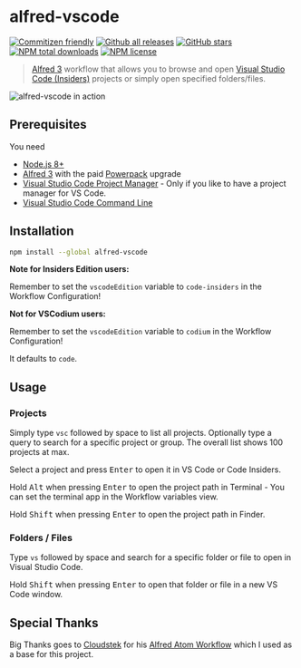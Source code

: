 # alfred-vscode

[![Commitizen friendly](https://img.shields.io/badge/commitizen-friendly-brightgreen.svg)](http://commitizen.github.io/cz-cli/)
[![Github all releases](https://img.shields.io/github/downloads/kbshl/alfred-vscode/total.svg)](https://github.com/kbshl/alfred-vscode/releases/)
[![GitHub stars](https://img.shields.io/github/stars/kbshl/alfred-vscode.svg)](https://github.com/kbshl/alfred-vscode/stargazers/)
[![NPM total downloads](https://img.shields.io/npm/dt/alfred-vscode.svg)](https://www.npmjs.com/package/alfred-vscode)
[![NPM license](https://img.shields.io/npm/l/alfred-vscode.svg)](https://www.npmjs.com/package/alfred-vscode)

> [Alfred 3](https://www.alfredapp.com) workflow that allows you to browse and open [Visual Studio Code (Insiders)](https://code.visualstudio.com/) projects or simply open specified folders/files.

![alfred-vscode in action](docs/screenshot.png)

## Prerequisites

You need

* [Node.js 8+](https://nodejs.org)
* [Alfred 3](https://www.alfredapp.com) with the paid [Powerpack](https://www.alfredapp.com/powerpack/) upgrade
* [Visual Studio Code Project Manager](https://marketplace.visualstudio.com/items?itemName=alefragnani.project-manager) - Only if you like to have a project manager for VS Code.
* [Visual Studio Code Command Line](https://code.visualstudio.com/docs/setup/mac)

## Installation

```bash
npm install --global alfred-vscode
```

**Note for Insiders Edition users:**

Remember to set the `vscodeEdition` variable to `code-insiders` in the Workflow Configuration!

**Not for VSCodium users:**

Remember to set the `vscodeEdition` variable to `codium` in the Workflow Configuration!

It defaults to `code`.

## Usage

### Projects

Simply type `vsc` followed by space to list all projects. Optionally type a query to search for a
specific project or group. The overall list shows 100 projects at max.

Select a project and press <kbd>Enter</kbd> to open it in VS Code or Code Insiders.

Hold <kbd>Alt</kbd> when pressing <kbd>Enter</kbd> to open the project path in Terminal - You can set
the terminal app in the Workflow variables view.

Hold <kbd>Shift</kbd> when pressing <kbd>Enter</kbd> to open the project path in Finder.

### Folders / Files

Type `vs` followed by space and search for a specific folder or file to open in Visual Studio Code.

Hold <kbd>Shift</kbd> when pressing <kbd>Enter</kbd> to open that folder or file in a new VS Code window.

## Special Thanks

Big Thanks goes to [Cloudstek](https://github.com/Cloudstek) for his [Alfred Atom Workflow](https://github.com/Cloudstek/alfred-atom) which I used as a base for this project.